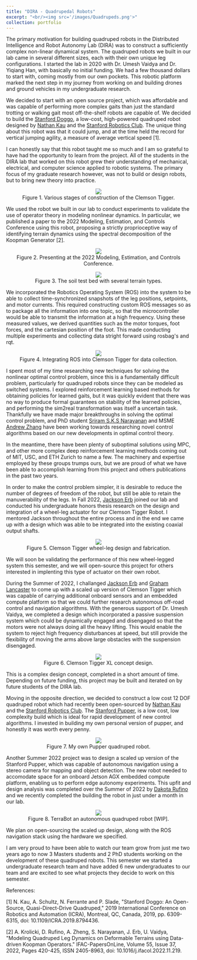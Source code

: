 ```yaml
---
title: "DIRA - Quadrupedal Robots"
excerpt: "<br/><img src='/images/Quadrupeds.png'>"
collection: portfolio
---
```


The primary motivation for building quadruped robots in the Distributed Intelligence and Robot Autonomy Lab (DIRA) was to construct a sufficiently complex non-linear dynamical system. The quadruped robots we built in our lab came in several different sizes, each with their own unique leg configurations. I started the lab in 2020 with Dr. Umesh Vaidya and Dr. Yiqiang Han, with basically no initial funding. We had a few thousand dollars to start with, coming mostly from our own pockets. This robotic platform marked the next step in my journey from working on and building drones and ground vehicles in my undergraduate research. 

We decided to start with an open source project, which was affordable and was capable of performing more complex gaits than just the standard trotting or walking gait most off-the-shelf robots are capable of. We decided to build the [Stanford Doggo](https://github.com/Nate711/StanfordDoggoProject), a low-cost, high-powered quadruped robot designed by [Nathan Kau](https://nathankau.com/) and the [Stanford Robotics Club](https://stanfordstudentrobotics.org/doggo). The unique thing about this robot was that it could jump, and at the time held the record for vertical jumping agility, a measure of average vertical speed [1]. 

I can honestly say that this robot taught me so much and I am so grateful to have had the opportunity to learn from the project. All of the students in the DIRA lab that worked on this robot grew their understanding of mechanical, electrical, and computer science applied to robotic systems. The primary focus of my graduate research however, was not to build or design robots, but to bring new theory into practice. 

<p align="center">
<img src='/images/built_not_bought.jpg'>
<br>
Figure 1. Various stages of construction of the Clemson Tigger. 
</p>

We used the robot we built in our lab to conduct experiments to validate the use of operator theory in modeling nonlinear dynamics. In particular, we published a paper to the 2022 Modeling, Estimation, and Controls Conference using this robot, proposing a strictly proprioceptive way of identifying terrain dynamics using the spectral decomposition of the Koopman Generator [2]. 

<p align="center">
<img src='/images/mecc2022.jpg'>
<br>
Figure 2. Presenting at the 2022 Modeling, Estimation, and Controls Conference. 
</p>

<p align="center">
<img src='/images/terrains.png'>
<br>
Figure 3. The soil test bed with several terrain types. 
</p>

We incorporated the Robotics Operating System (ROS) into the system to be able to collect time-synchronized snapshots of the leg positions, setpoints, and motor currents. This required constructing custom ROS messages so as to package all the information into one topic, so that the microcontroller would be able to transmit the information at a high frequency. Using these measured values, we derived quantities such as the motor torques, foot forces, and the cartesian position of the foot. This made conducting multiple experiments and collecting data stright forward using rosbag's and rqt. 

<p align="center">
<img src='/images/ros_tigger.png'>
<br>
Figure 4. Integrating ROS into Clemson Tigger for data collection. 
</p>

I spent most of my time researching new techniques for solving the nonlinear optimal control problem, since this is a fundamentally difficult problem, particularly for quadruped robots since they can be modeled as switched systems. I explored reinforcement learning based methods for obtaining policies for learned gaits, but it was quickly evident that there was no way to produce formal guarantees on stability of the learned policies, and performing the sim2real transformation was itself a uncertain task. Thankfully we have made major breakthroughs in solving the optimal control problem, and PhD student [Sriram S.K.S Narayanan](https://www.linkedin.com/in/sriramsundarks/) and MSME [Andrew Zhang](https://www.linkedin.com/in/andrewzheng11/) have been working towards researching novel control algorithms based on our new developments in optimal control theory. 

In the meantime, there have been plenty of suboptimal solutions using MPC, and other more complex deep reinforcement learning methods coming out of MIT, USC, and ETH Zurich to name a few. The machinery and expertise employed by these groups trumps ours, but we are proud of what we have been able to accomplish learning from this project and others publications in the past two years. 

In order to make the control problem simpler, it is desirable to reduce the number of degrees of freedom of the robot, but still be able to retain the manuverability of the legs. In Fall 2022, [Jackson Erb]() joined our lab and conducted his undergraduate honors thesis research on the design and integration of a wheel-leg actuator for our Clemson Tigger Robot. I mentored Jackson throughout the entire process and in the end we came up with a design which was able to be integrated into the existing coaxial output shafts.

<p align="center">
<img src='/images/wheel-leg.png'>
<br>
Figure 5. Clemson Tigger wheel-leg design and fabrication. 
</p>

We will soon be validating the performance of this new wheel-legged system this semester, and we will open-source this project for others interested in implenting this type of actuator on their own robot.

During the Summer of 2022, I challanged [Jackson Erb](https://www.linkedin.com/in/jackson-erb-327b01207) and [Graham Lancaster](https://www.linkedin.com/in/grlanca) to come up with a scaled up version of Clemson Tigger which was capable of carrying additional onboard sensors and an embedded compute platform so that we could further research autonomous off-road control and navigation algorithms. With the generous support of Dr. Umesh Vaidya, we completed a design which incorporated a passive suspension system which could be dynamically engaged and disengaged so that the motors were not always doing all the heavy lifting. This would enable the system to reject high frequency disturbances at speed, but still provide the flexibility of moving the arms above large obstacles with the suspension disengaged. 

<p align="center">
<img src='/images/TiggerXL.png'>
<br>
Figure 6. Clemson Tigger XL concept design. 
</p>

This is a complex design concept, completed in a short amount of time. Depending on future funding, this project may be built and iterated on by future students of the DIRA lab. 

Moving in the opposite direction, we decided to construct a low cost 12 DOF quadruped robot which had recently been open-sourced by [Nathan Kau](https://nathankau.com/) and the [Stanford Robotics Club](https://stanfordstudentrobotics.org/). The [Stanford Pupper](https://stanfordstudentrobotics.org/quadruped-benchmark), is a low cost, low complexity build which is ideal for rapid development of new control algorithms. I invested in building my own personal version of pupper, and honestly it was worth every penny. 

<p align="center">
<img src='/images/pupper.png'>
<br>
Figure 7. My own Pupper quadruped robot. 
</p>

Another Summer 2022 project was to design a scaled up version of the Stanford Pupper, which was capable of autonomous navigation using a stereo camera for mapping and object detection. The new robot needed to accomodate space for an onboard Jetson AGX embedded compute platform, enabling us to perform edge autonomy experiments. This upfit and design analysis was completed over the Summer of 2022 by [Dakota Rufino](https://www.linkedin.com/in/dakota-rufino-266277159) and we recently completed the building the robot in just under a month in our lab. 

<p align="center">
<img src='/images/terrabot.png'>
<br>
Figure 8. TerraBot an autonomous quadruped robot [WIP]. 
</p>

We plan on open-sourcing the scaled up design, along with the ROS navigation stack using the hardware we specified. 

I am very proud to have been able to watch our team grow from just me two years ago to now 3 Masters students and 2 PhD students working on the development of these quadruped robots. This semester we started a undergraduate research team and have added 6 new undergraduates to our team and are excited to see what projects they decide to work on this semester. 

References:

[1] N. Kau, A. Schultz, N. Ferrante and P. Slade, "Stanford Doggo: An Open-Source, Quasi-Direct-Drive Quadruped," 2019 International Conference on Robotics and Automation (ICRA), Montreal, QC, Canada, 2019, pp. 6309-6315, doi: 10.1109/ICRA.2019.8794436.

[2] A. Krolicki, D. Rufino, A. Zheng, S. Narayanan, J. Erb, U. Vaidya, "Modeling Quadruped Leg Dynamics on Deformable Terrains using Data-driven Koopman Operators." IFAC-PapersOnLine, Volume 55, Issue 37, 2022, Pages 420-425, ISSN 2405-8963, doi: 10.1016/j.ifacol.2022.11.219.